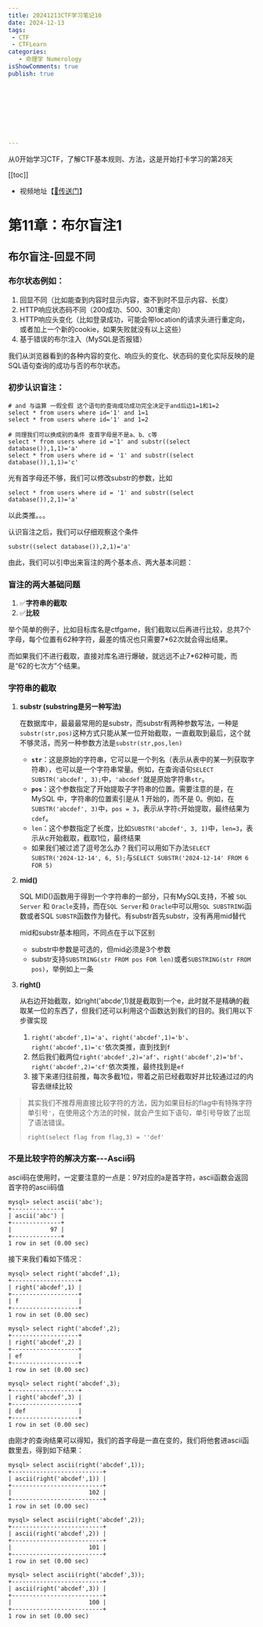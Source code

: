 ```yaml
---
title: 20241213CTF学习笔记10
date: 2024-12-13
tags:
 - CTF
 - CTFLearn
categories:
   - 命理学 Numerology
isShowComments: true
publish: true









---
```


<Boxx/>

从0开始学习CTF，了解CTF基本规则、方法，这是开始打卡学习的第28天

[[toc]]

- 视频地址【[🔗传送门](https://www.bilibili.com/video/BV1Lh411F7s8/)】

<!-- more -->

# 第11章：布尔盲注1

## 布尔盲注-回显不同

### 布尔状态例如：

1. 回显不同（比如能查到内容时显示内容，查不到时不显示内容、长度）
2. HTTP响应状态码不同（200成功、500、301重定向）
3. HTTP响应头变化（比如登录成功，可能会带location的请求头进行重定向，或者加上一个新的cookie，如果失败就没有以上这些）
4. 基于错误的布尔注入（MySQL是否报错）

我们从浏览器看到的各种内容的变化、响应头的变化、状态码的变化实际反映的是SQL语句查询的成功与否的布尔状态。



### 初步认识盲注：

```mysql
# and 与运算 一假全假 这个语句的查询成功成功完全决定于and后边1=1和1=2
select * from users where id='1' and 1=1
select * from users where id='1' and 1=2

# 同理我们可以换成别的条件 查首字母是不是a、b、c等
select * from users where id ='1' and substr((select database()),1,1)='a'
select * from users where id = '1' and substr((select database()),1,1)='c'
```

光有首字母还不够，我们可以修改substr的参数，比如

```
select * from users where id = '1' and substr((select database()),2,1)='a'
```

以此类推。。。

认识盲注之后，我们可以仔细观察这个条件

```
substr((select database()),2,1)='a'
```

由此，我们可以引申出来盲注的两个基本点、两大基本问题：



### 盲注的两大基础问题

1. ✅**字符串的截取**
2. ✅**比较**

举个简单的例子，比如目标库名是ctfgame，我们截取以后再进行比较，总共7个字母，每个位置有62种字符，最差的情况也只需要7*62次就会得出结果。

而如果我们不进行截取，直接对库名进行爆破，就远远不止7*62种可能，而是“62的七次方”个结果。



### 字符串的截取

1. **substr	(substring是另一种写法)**

   在数据库中，最最最常用的是substr，而substr有两种参数写法，一种是`substr(str,pos)`这种方式只能从某一位开始截取，一直截取到最后，这个就不够灵活，而另一种参数方法是`substr(str,pos,len)`

   - **`str`**：这是原始的字符串，它可以是一个列名（表示从表中的某一列获取字符串），也可以是一个字符串常量。例如，在查询语句`SELECT SUBSTR('abcdef', 3);`中，`'abcdef'`就是原始字符串`str`。
   - **`pos`**：这个参数指定了开始提取子字符串的位置。需要注意的是，在 MySQL 中，字符串的位置索引是从 1 开始的，而不是 0。例如，在`SUBSTR('abcdef', 3)`中，`pos = 3`，表示从字符`c`开始提取，最终结果为`cdef`。
   - `len`：这个参数指定了长度，比如`SUBSTR('abcdef', 3, 1)`中，`len=3`，表示从c开始截取，截取1位，最终结果
   - 如果我们被过滤了逗号怎么办？我们可以用如下办法`SELECT SUBSTR('2024-12-14', 6, 5);`与`SELECT SUBSTR('2024-12-14' FROM 6 FOR 5)`
   
2. **mid()**

   SQL MID()函数用于得到一个字符串的一部分，只有MySQL支持，不被 `SQL Server` 和 `Oracle`支持，而在`SQL Server`和 `Oracle`中可以用`SQL SUBSTRING`函数或者SQL `SUBSTR`函数作为替代。有substr首先substr，没有再用mid替代

   mid和substr基本相同，不同点在于以下区别

   - substr中参数是可选的，但mid必须是3个参数
   - substr支持`SUBSTRING(str FROM pos FOR len)`或者`SUBSTRING(str FROM pos)`，举例如上一条
   
3. **right()**

   从右边开始截取，如right('abcde',1)就是截取到一个e，此时就不是精确的截取某一位的东西了，但我们还可以利用这个函数达到我们的目的。我们用以下步骤实现

   1. `right('abcdef',1)='a'`、`right('abcdef',1)='b'`、`right('abcdef',1)='c'`依次类推，直到找到`f`
   2. 然后我们截两位`right('abcdef',2)='af'`、`right('abcdef',2)='bf'`、`right('abcdef',2)='cf'`依次类推，最终找到是`ef`
   3. 接下来递归往前推，每次多截1位，带着之前已经截取好并比较通过过的内容去继续比较

> 其实我们不推荐用直接比较字符的方法，因为如果目标的flag中有特殊字符单引号`'`，在使用这个方法的时候，就会产生如下语句，单引号导致了出现了语法错误。
>
> ```
> right(select flag from flag,3) = ''def'
> ```



### 不是比较字符的解决方案---Ascii码

ascii码在使用时，一定要注意的一点是：97对应的a是首字符，ascii函数会返回首字符的ascii码值

```mysql
mysql> select ascii('abc');
+--------------+
| ascii('abc') |
+--------------+
|           97 |
+--------------+
1 row in set (0.00 sec)
```

接下来我们看如下情况：

```mysql
mysql> select right('abcdef',1);
+-------------------+
| right('abcdef',1) |
+-------------------+
| f                 |
+-------------------+
1 row in set (0.00 sec)

mysql> select right('abcdef',2);
+-------------------+
| right('abcdef',2) |
+-------------------+
| ef                |
+-------------------+
1 row in set (0.00 sec)

mysql> select right('abcdef',3);
+-------------------+
| right('abcdef',3) |
+-------------------+
| def               |
+-------------------+
1 row in set (0.00 sec)
```

由刚才的查询结果可以得知，我们的首字母是一直在变的，我们将他套进ascii函数里去，得到如下结果：

```mysql
mysql> select ascii(right('abcdef',1));
+--------------------------+
| ascii(right('abcdef',1)) |
+--------------------------+
|                      102 |
+--------------------------+
1 row in set (0.00 sec)

mysql> select ascii(right('abcdef',2));
+--------------------------+
| ascii(right('abcdef',2)) |
+--------------------------+
|                      101 |
+--------------------------+
1 row in set (0.00 sec)

mysql> select ascii(right('abcdef',3));
+--------------------------+
| ascii(right('abcdef',3)) |
+--------------------------+
|                      100 |
+--------------------------+
1 row in set (0.00 sec)
```

